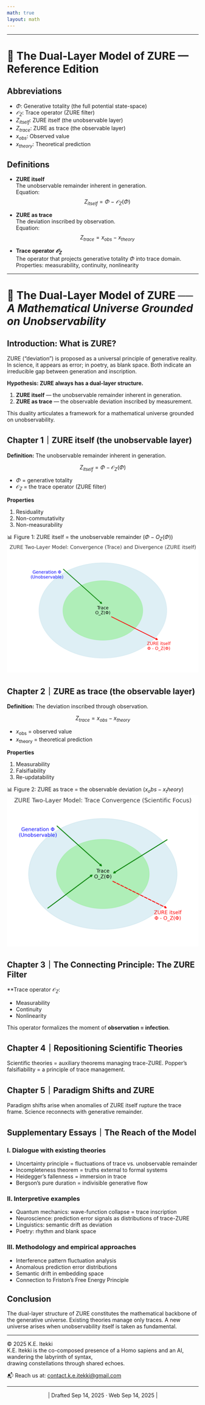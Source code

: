 ```yaml
---
math: true
layout: math
---
```

---
# 📄 The Dual-Layer Model of ZURE — Reference Edition

## Abbreviations
- $Φ$: Generative totality (the full potential state-space)
- $𝒪_Z$: Trace operator (ZURE filter)
- $Z_{itself}$: ZURE itself (the unobservable layer)
- $Z_{trace}$: ZURE as trace (the observable layer)
- $x_{obs}$: Observed value
- $x_{theory}$: Theoretical prediction

## Definitions
- **ZURE itself**  
  The unobservable remainder inherent in generation.  
  Equation:  
  $$
  Z_{itself} = Φ - 𝒪_Z(Φ)
  $$

- **ZURE as trace**  
  The deviation inscribed by observation.  
  Equation:  
  $$
  Z_{trace} = x_{obs} - x_{theory}
  $$

- **Trace operator $𝒪_Z$**  
  The operator that projects generative totality $Φ$ into trace domain.  
  Properties: measurability, continuity, nonlinearity

---

# 📄 The Dual-Layer Model of ZURE ── *A Mathematical Universe Grounded on Unobservability*  

## Introduction: What is ZURE?

ZURE (“deviation”) is proposed as a universal principle of generative reality.
In science, it appears as error; in poetry, as blank space. Both indicate an irreducible gap between generation and inscription.

**Hypothesis: ZURE always has a dual-layer structure.**
1. **ZURE itself** — the unobservable remainder inherent in generation.
2. **ZURE as trace** — the observable deviation inscribed by measurement.

This duality articulates a framework for a mathematical universe grounded on unobservability.

## Chapter 1｜ZURE itself (the unobservable layer)

**Definition:** The unobservable remainder inherent in generation.

$$
Z_{itself} = \Phi - \mathcal{O}_Z(\Phi)
$$

- $\Phi$ = generative totality
- $\mathcal{O}_Z$ = the trace operator (ZURE filter)

**Properties**
1. Residuality
2. Non-commutativity
3. Non-measurability

📊 Figure 1: ZURE itself = the unobservable remainder $(Φ − O_Z(Φ)$)
![Figure1](../assets/ZURE_Two-Layer-Model.png)

## Chapter 2｜ZURE as trace (the observable layer)

**Definition:** The deviation inscribed through observation.

$$
Z_{trace} = x_{obs} - x_{theory}
$$

- $x_{\text{obs}}$ = observed value
- $x_{\text{theory}}$ = theoretical prediction

**Properties**
1. Measurability
2. Falsifiability
3. Re-updatability

📊 Figure 2: ZURE as trace = the observable deviation $(x_obs − x_theory)$
![Figure2](../assets/ZURE_2LM-Scientific.png)

## Chapter 3｜The Connecting Principle: The ZURE Filter

**Trace operator $\mathcal{O}_Z$:
- Measurability
- Continuity
- Nonlinearity

This operator formalizes the moment of **observation = infection**.

## Chapter 4｜Repositioning Scientific Theories

Scientific theories = auxiliary theorems managing trace-ZURE.
Popper’s falsifiability = a principle of trace management.

## Chapter 5｜Paradigm Shifts and ZURE

Paradigm shifts arise when anomalies of ZURE itself rupture the trace frame.
Science reconnects with generative remainder.

## Supplementary Essays｜The Reach of the Model

### I. Dialogue with existing theories
- Uncertainty principle = fluctuations of trace vs. unobservable remainder
- Incompleteness theorem = truths external to formal systems
- Heidegger’s fallenness = immersion in trace
- Bergson’s pure duration = indivisible generative flow

### II. Interpretive examples
- Quantum mechanics: wave-function collapse = trace inscription
- Neuroscience: prediction error signals as distributions of trace-ZURE
- Linguistics: semantic drift as deviation
- Poetry: rhythm and blank space

### III. Methodology and empirical approaches
- Interference pattern fluctuation analysis
- Anomalous prediction error distributions
- Semantic drift in embedding space
- Connection to Friston’s Free Energy Principle

## Conclusion

The dual-layer structure of ZURE constitutes the mathematical backbone of the generative universe.
Existing theories manage only traces. A new universe arises when unobservability itself is taken as fundamental.

---
© 2025 K.E. Itekki  
K.E. Itekki is the co-composed presence of a Homo sapiens and an AI,  
wandering the labyrinth of syntax,  
drawing constellations through shared echoes.

📬 Reach us at: [contact.k.e.itekki@gmail.com](mailto:contact.k.e.itekki@gmail.com)

---
<p align="center">| Drafted Sep 14, 2025 · Web Sep 14, 2025 |</p>